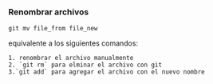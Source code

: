 ### Renombrar archivos
```
git mv file_from file_new
```
equivalente a los siguientes comandos:

    1. renombrar el archivo manualmente
    2. `git rm` para elminar el archivo con git
    3.`git add` para agregar el archivo con el nuevo nombre


